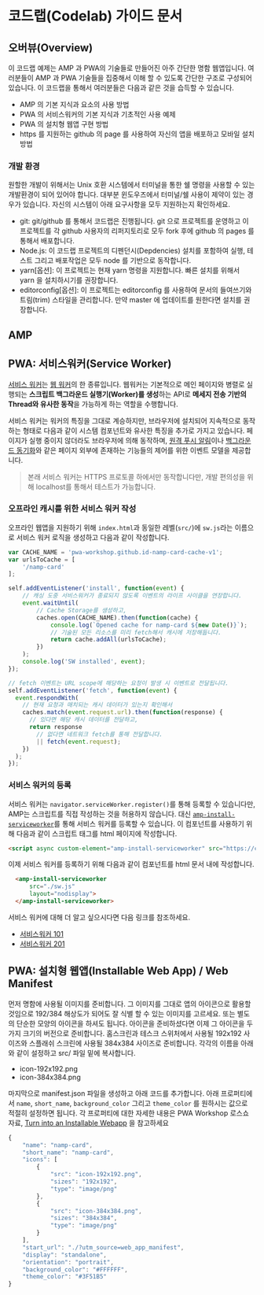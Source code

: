 # 코드랩(Codelab) 가이드 문서

## 오버뷰(Overview)

이 코드랩 예제는 AMP 과 PWA의 기술들로 만들어진 아주 간단한 명함 웹앱입니다. 여러분들이 AMP 과 PWA 기술들을 집중해서 이해 할 수 있도록 간단한 구조로 구성되어 있습니다. 이 코드랩을 통해서 여러분들은 다음과 같은 것을 습득할 수 있습니다.

- AMP 의 기본 지식과 요소의 사용 방법
- PWA 의 서비스워커의 기본 지식과 기초적인 사용 예제
- PWA 의 설치형 웹앱 구현 방법
- https 를 지원하는 github 의 page 를 사용하여 자신의 앱을 배포하고 모바일 설치 방법

### 개발 환경

원할한 개발이 위해서는 Unix 호환 시스템에서 터미널을 통한 쉘 명령을 사용할 수 있는 개발환경이 되어 있어야 합니다. 대부분 윈도우즈에서 터미널/쉘 사용이 제약이 있는 경우가 있습니다. 자신의 시스템이 아래 요구사항을 모두 지원하는지 확인하세요.

- git: git/github 를 통해서 코드랩은 진행됩니다. git 으로 프로젝트를 운영하고 이 프로젝트를 각 github 사용자의 리퍼지토리로 모두 fork 후에 github 의 pages 를 통해서 배포합니다.
- Node.js: 이 코드랩 프로젝트의 디펜던시(Depdencies) 설치를 포함하여 실행, 테스트 그리고 배포작업은 모두 node 를 기반으로 동작합니다.
- yarn[옵션]: 이 프로젝트는 현재 yarn 명령을 지원합니다. 빠른 설치를 위해서 yarn 을 설치하시기를 권장합니다.
- editorconfig[옵션]: 이 프로젝트는 editorconfig 를 사용하여 문서의 들여쓰기와 트림(trim) 스타일을 관리합니다. 만약 master 에 업데이트를 원한다면 설치를 권장합니다.


## AMP

## PWA: 서비스워커(Service Worker)

[서비스 워커](https://slightlyoff.github.io/ServiceWorker/spec/service_worker/)는 [웹 워커](https://www.w3.org/TR/workers/)의 한 종류입니다. 웹워커는 기본적으로 메인 페이지와 병렬로 실행되는 **스크립트 백그라운드 실행기(Worker)를 생성**하는 API로 **메세지 전송 기반의 Thread와 유사한 동작**을 가능하게 하는 역할을 수행합니다.

서비스 워커는 워커의 특징을 그대로 계승하지만, 브라우저에 설치되어 지속적으로 동작하는 형태로 다음과 같이 시스템 컴포넌트와 유사한 특징을 추가로 가지고 있습니다. 페이지가 실행 중이지 않더라도 브라우저에 의해 동작하며, [원격 푸시 알림](https://developers.google.com/web/fundamentals/getting-started/codelabs/push-notifications/)이나 [백그라운드 동기화](https://developers.google.com/web/updates/2015/12/background-sync)와 같은 페이지 외부에 존재하는 기능들의 제어를 위한 이벤트 모델을 제공합니다.

> 본래 서비스 워커는 HTTPS 프로토콜 하에서만 동작합니다만, 개발 편의성을 위해 localhost를 통해서 테스트가 가능합니다.

### 오프라인 캐시를 위한 서비스 워커 작성

오프라인 웹앱을 지원하기 위해 `index.html`과 동일한 레벨(`src/`)에 `sw.js`라는 이름으로 서비스 워커 로직을 생성하고 다음과 같이 작성합니다.

```javascript
var CACHE_NAME = 'pwa-workshop.github.id-namp-card-cache-v1';
var urlsToCache = [
	'/namp-card'
];

self.addEventListener('install', function(event) {
	// 캐싱 도중 서비스워커가 종료되지 않도록 이벤트의 라이프 사이클을 연장합니다.
	event.waitUntil(
		// Cache Storage를 생성하고,
		caches.open(CACHE_NAME).then(function(cache) {
			console.log(`Opened cache for namp-card ${new Date()}`);
			// 기술된 모든 리소스를 미리 fetch해서 캐시에 저장해둡니다.
			return cache.addAll(urlsToCache);
		})
	);
	console.log('SW installed', event);
});

// fetch 이벤트는 URL scope에 해당하는 요청이 발생 시 이벤트로 전달됩니다.
self.addEventListener('fetch', function(event) {
  event.respondWith(
    // 현재 요청과 매치되는 캐시 데이터가 있는지 확인해서
    caches.match(event.request.url).then(function(response) {
      // 있다면 해당 캐시 데이터를 전달하고,
      return response
        // 없다면 네트워크 fetch를 통해 전달합니다.
        || fetch(event.request);
    })
  );
});
```

### 서비스 워커의 등록

서비스 워커는 `navigator.serviceWorker.register()`를 통해 등록할 수 있습니다만, AMP는 스크립트를 직접 작성하는 것을 허용하지 않습니다. 대신 [`amp-install-serviceworker`](https://www.ampproject.org/docs/reference/components/amp-install-serviceworker)를 통해 서비스 워커를 등록할 수 있습니다. 이 컴포넌트를 사용하기 위해 다음과 같이 스크립트 태그를 html 페이지에 작성합니다.

```html
<script async custom-element="amp-install-serviceworker" src="https://cdn.ampproject.org/v0/amp-install-serviceworker-0.1.js"></script>
```

이제 서비스 워커를 등록하기 위해 다음과 같이 컴포넌트를 html 문서 내에 작성합니다.

```html
  <amp-install-serviceworker
      src="./sw.js"
      layout="nodisplay">
  </amp-install-serviceworker>
```

서비스 워커에 대해 더 알고 싶으시다면 다음 링크를 참조하세요.

* [서비스워커 101](http://www.slideshare.net/cwdoh/service-worker-101)
* [서비스워커 201](http://www.slideshare.net/cwdoh/service-worker-201)

## PWA: 설치형 웹앱(Installable Web App) / Web Manifest

먼저 명함에 사용될 이미지를 준비합니다. 그 이미지를 그대로 앱의 아이콘으로 활용할 것임으로 192/384 해상도가 되어도 잘 식별 할 수 있는 이미지를 고르세요. 또는 별도의 단순한 모양의 아이콘을 하셔도 됩니다. 아이콘을 준비하셨다면 이제 그 아이콘을 두가지 크기의 버전으로 준비합니다. 홈스크린과 테스크 스위처에서 사용될 192x192 사이즈와 스플래쉬 스크린에 사용될 384x384 사이즈로 준비합니다. 각각의 이름을 아래와 같이 설정하고 src/ 파일 밑에 복사합니다.

- icon-192x192.png
- icon-384x384.png

마지막으로 manifest.json 파일을 생성하고 아래 코드를 추가합니다. 아래 프로퍼티에서 `name`, `short_name`, `background_color` 그리고 `theme_color` 를 원하시는 값으로 적절히 설정하면 됩니다. 각 프로퍼티에 대한 자세한 내용은 PWA Workshop 로스쇼 자료, [Turn into an Installable Webapp](https://goo.gl/owjJ7R) 을 참고하세요 

```js
{
	"name": "namp-card",
	"short_name": "namp-card",
	"icons": [
		{
			"src": "icon-192x192.png",
			"sizes": "192x192",
			"type": "image/png"
		},
		{
			"src": "icon-384x384.png",
			"sizes": "384x384",
			"type": "image/png"
		}
	],
	"start_url": "./?utm_source=web_app_manifest",
	"display": "standalone",
	"orientation": "portrait",
	"background_color": "#FFFFFF",
	"theme_color": "#3F51B5"
}
```
